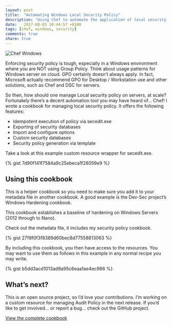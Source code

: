 ```yaml
---
layout: post
title:  "Automating Windows Local Security Policy"
description: "Using Chef to automate the application of local security policy to a Windows Server"
date:   2017-08-03 10:44:57 +0100
tags: [chef, windows, security]
comments: true
share: true
---
```

![Chef Windows](http://images.grdnr.io/2017/chef-windows.png)

Enforcing security policy is tough, especially in a Windows environment where you are NOT using Group Policy. Think about usage patterns for Windows server on cloud. GPO certainly doesn’t always apply. In fact, Microsoft actually recommend GPO for Desktop / Workstation use and other solutions, such as Chef and DSC for servers.

So then, how should one manage Local security policy on servers, at scale?
Fortunately there’s a decent automation tool you may have heard of… Chef!
I wrote a cookbook for managing local security policy. It offers the following features:

* Idempotent execution of policy via secedit.exe
* Exporting of security databases
* Import and configure options
* Custom security databases
* Security policy generation via template

Take a look at this example custom resource wrapper for secedit.exe.


{% gist 7d90f141f7584a9c25ebeca1f28059e9 %}


## Using this cookbook
This is a helper cookbook so you need to make sure you add it to your metadata file in another cookbook. A good example is the Dev-Sec project’s Windows Hardening cookbook.

This cookbook establishes a baseline of hardening on Windows Servers (2012 through to Nano).

Check out the metadata file, it includes my security policy cookbook.


{% gist 27f8f0f3f8389d60bec8d77558813063 %}


By including this cookbook, you then have access to the resources. You may want to use them as follows in this example in any normal recipe you may write.


{% gist b5dd3acd1013ad9a95c6eaa1ae4ec966 %}

## What’s next?
This is an open source project, so I’d love your contributions. I’m working on a custom resource for managing Audit Policy in the next release. If you’d like to get involved… or report a bug… check out the GitHub project.

[View the complete cookbook](https://github.com/grdnrio/windows-security-policy)